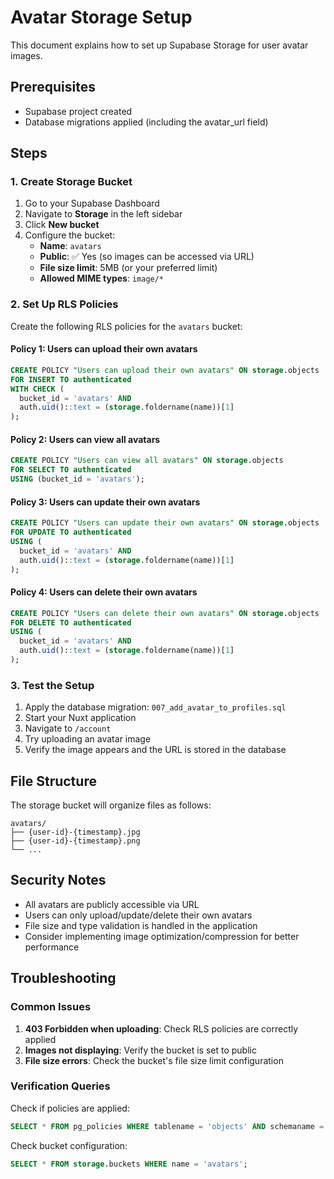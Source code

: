 # Avatar Storage Setup

This document explains how to set up Supabase Storage for user avatar images.

## Prerequisites

- Supabase project created
- Database migrations applied (including the avatar_url field)

## Steps

### 1. Create Storage Bucket

1. Go to your Supabase Dashboard
2. Navigate to **Storage** in the left sidebar
3. Click **New bucket**
4. Configure the bucket:
   - **Name**: `avatars`
   - **Public**: ✅ Yes (so images can be accessed via URL)
   - **File size limit**: 5MB (or your preferred limit)
   - **Allowed MIME types**: `image/*`

### 2. Set Up RLS Policies

Create the following RLS policies for the `avatars` bucket:

#### Policy 1: Users can upload their own avatars
```sql
CREATE POLICY "Users can upload their own avatars" ON storage.objects
FOR INSERT TO authenticated
WITH CHECK (
  bucket_id = 'avatars' AND
  auth.uid()::text = (storage.foldername(name))[1]
);
```

#### Policy 2: Users can view all avatars
```sql
CREATE POLICY "Users can view all avatars" ON storage.objects
FOR SELECT TO authenticated
USING (bucket_id = 'avatars');
```

#### Policy 3: Users can update their own avatars
```sql
CREATE POLICY "Users can update their own avatars" ON storage.objects
FOR UPDATE TO authenticated
USING (
  bucket_id = 'avatars' AND
  auth.uid()::text = (storage.foldername(name))[1]
);
```

#### Policy 4: Users can delete their own avatars
```sql
CREATE POLICY "Users can delete their own avatars" ON storage.objects
FOR DELETE TO authenticated
USING (
  bucket_id = 'avatars' AND
  auth.uid()::text = (storage.foldername(name))[1]
);
```

### 3. Test the Setup

1. Apply the database migration: `007_add_avatar_to_profiles.sql`
2. Start your Nuxt application
3. Navigate to `/account`
4. Try uploading an avatar image
5. Verify the image appears and the URL is stored in the database

## File Structure

The storage bucket will organize files as follows:
```
avatars/
├── {user-id}-{timestamp}.jpg
├── {user-id}-{timestamp}.png
└── ...
```

## Security Notes

- All avatars are publicly accessible via URL
- Users can only upload/update/delete their own avatars
- File size and type validation is handled in the application
- Consider implementing image optimization/compression for better performance

## Troubleshooting

### Common Issues

1. **403 Forbidden when uploading**: Check RLS policies are correctly applied
2. **Images not displaying**: Verify the bucket is set to public
3. **File size errors**: Check the bucket's file size limit configuration

### Verification Queries

Check if policies are applied:
```sql
SELECT * FROM pg_policies WHERE tablename = 'objects' AND schemaname = 'storage';
```

Check bucket configuration:
```sql
SELECT * FROM storage.buckets WHERE name = 'avatars';
```
